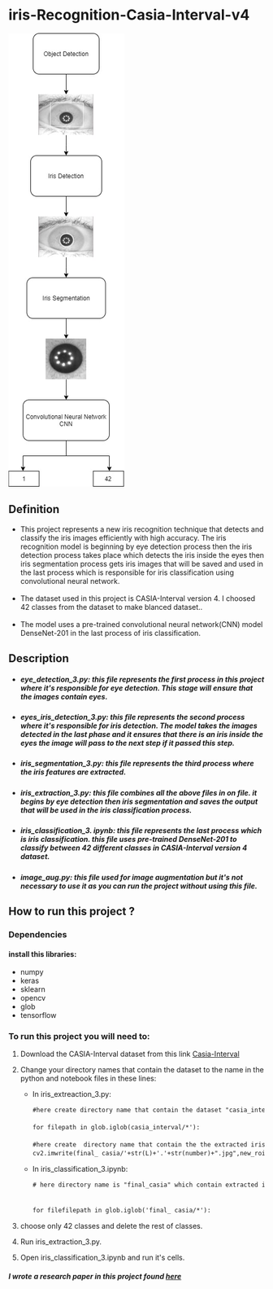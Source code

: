# iris-Recognition-Casia-Interval-v4
![](image.jpg)

## Definition

- This project represents a new iris recognition technique that detects and classify the iris images efficiently with high accuracy. The iris recognition model is beginning by eye detection process then the iris detection process takes place which detects the iris inside the eyes then iris segmentation process gets iris images that will be saved and used in the last process which is responsible for iris classification using convolutional neural network.<br/><br/>
- The dataset used in this project is CASIA-Interval version 4. I choosed 42 classes from the dataset to make blanced dataset.. <br/> <br/>
- The model uses a pre-trained convolutional neural network(CNN) model DenseNet-201 in the last process of iris classification.

## Description

- ##### eye_detection_3.py: this file represents the first process in this project where it's responsible for eye detection. This stage will ensure that the images contain eyes.

- ##### eyes_iris_detection_3.py: this file represents the second process where it's responsible for iris detection. The model takes the images detected in the last phase and it ensures that there is an iris inside the eyes the image will pass to the next step if it passed this step.

- ##### iris_segmentation_3.py: this file represents the third process where the iris features are extracted.

- ##### iris_extraction_3.py: this file combines all the above files in on file. it begins by eye detection then iris segmentation and saves the output that will be used in the iris classification process.

- ##### iris_classification_3. ipynb: this file represents the last process which is iris classification. this file uses pre-trained DenseNet-201 to classify between 42 different classes in CASIA-Interval version 4 dataset.

-  ##### image_aug.py: this file used for image augmentation but it's not necessary to use it as you can run the project without using this file.

##  How to run this project ?

### Dependencies

#### install this libraries:
- numpy
- keras
- sklearn
- opencv
- glob
- tensorflow

### To run this project you will need to:
1. Download the CASIA-Interval dataset from this link [Casia-Interval]( http://www.cbsr.ia.ac.cn/china/Iris%20Databases%20CH.asp)

2. Change your directory names that contain the dataset to the name in the python and notebook files in these  lines:<br/>
    - In iris_extreaction_3.py:
 
         ```html
        #here create directory name that contain the dataset "casia_interval/"
        
        for filepath in glob.iglob(casia_interval/*'):

        #here create  directory name that contain the the extracted iris feautres "final_ casia/"
        cv2.imwrite(final_ casia/'+str(L)+'.'+str(number)+".jpg",new_roi)

        ```
    - In iris_classification_3.ipynb:

         ```html
        # here directory name is "final_casia" which contain extracted iris features

        
        for filefilepath in glob.iglob('final_ casia/*'):

        ```
3. choose only 42 classes and delete the rest of classes.
4. Run iris_extraction_3.py.
5. Open iris_classification_3.ipynb and run it's cells.


##### I wrote a research paper in this project found [here](https://www.isroset.org/pdf_paper_view.php?paper_id=1775&4-IJSRMS-03115.pdf)

